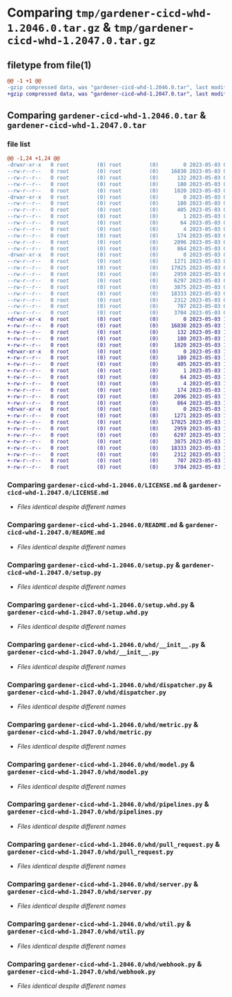 # Comparing `tmp/gardener-cicd-whd-1.2046.0.tar.gz` & `tmp/gardener-cicd-whd-1.2047.0.tar.gz`

## filetype from file(1)

```diff
@@ -1 +1 @@
-gzip compressed data, was "gardener-cicd-whd-1.2046.0.tar", last modified: Wed May  3 08:11:42 2023, max compression
+gzip compressed data, was "gardener-cicd-whd-1.2047.0.tar", last modified: Wed May  3 15:26:24 2023, max compression
```

## Comparing `gardener-cicd-whd-1.2046.0.tar` & `gardener-cicd-whd-1.2047.0.tar`

### file list

```diff
@@ -1,24 +1,24 @@
-drwxr-xr-x   0 root         (0) root         (0)        0 2023-05-03 08:11:42.587906 gardener-cicd-whd-1.2046.0/
--rw-r--r--   0 root         (0) root         (0)    16830 2023-05-03 08:10:45.000000 gardener-cicd-whd-1.2046.0/LICENSE.md
--rw-r--r--   0 root         (0) root         (0)      132 2023-05-03 08:10:45.000000 gardener-cicd-whd-1.2046.0/NOTICE.md
--rw-r--r--   0 root         (0) root         (0)      180 2023-05-03 08:11:42.587906 gardener-cicd-whd-1.2046.0/PKG-INFO
--rw-r--r--   0 root         (0) root         (0)     1820 2023-05-03 08:10:45.000000 gardener-cicd-whd-1.2046.0/README.md
-drwxr-xr-x   0 root         (0) root         (0)        0 2023-05-03 08:11:42.583905 gardener-cicd-whd-1.2046.0/gardener_cicd_whd.egg-info/
--rw-r--r--   0 root         (0) root         (0)      180 2023-05-03 08:11:42.000000 gardener-cicd-whd-1.2046.0/gardener_cicd_whd.egg-info/PKG-INFO
--rw-r--r--   0 root         (0) root         (0)      405 2023-05-03 08:11:42.000000 gardener-cicd-whd-1.2046.0/gardener_cicd_whd.egg-info/SOURCES.txt
--rw-r--r--   0 root         (0) root         (0)        1 2023-05-03 08:11:42.000000 gardener-cicd-whd-1.2046.0/gardener_cicd_whd.egg-info/dependency_links.txt
--rw-r--r--   0 root         (0) root         (0)       64 2023-05-03 08:11:42.000000 gardener-cicd-whd-1.2046.0/gardener_cicd_whd.egg-info/requires.txt
--rw-r--r--   0 root         (0) root         (0)        4 2023-05-03 08:11:42.000000 gardener-cicd-whd-1.2046.0/gardener_cicd_whd.egg-info/top_level.txt
--rw-r--r--   0 root         (0) root         (0)      174 2023-05-03 08:11:42.587906 gardener-cicd-whd-1.2046.0/setup.cfg
--rw-r--r--   0 root         (0) root         (0)     2096 2023-05-03 08:10:45.000000 gardener-cicd-whd-1.2046.0/setup.py
--rw-r--r--   0 root         (0) root         (0)      864 2023-05-03 08:10:45.000000 gardener-cicd-whd-1.2046.0/setup.whd.py
-drwxr-xr-x   0 root         (0) root         (0)        0 2023-05-03 08:11:42.587906 gardener-cicd-whd-1.2046.0/whd/
--rw-r--r--   0 root         (0) root         (0)     1271 2023-05-03 08:10:45.000000 gardener-cicd-whd-1.2046.0/whd/__init__.py
--rw-r--r--   0 root         (0) root         (0)    17025 2023-05-03 08:10:45.000000 gardener-cicd-whd-1.2046.0/whd/dispatcher.py
--rw-r--r--   0 root         (0) root         (0)     2959 2023-05-03 08:10:45.000000 gardener-cicd-whd-1.2046.0/whd/metric.py
--rw-r--r--   0 root         (0) root         (0)     6297 2023-05-03 08:10:45.000000 gardener-cicd-whd-1.2046.0/whd/model.py
--rw-r--r--   0 root         (0) root         (0)     3875 2023-05-03 08:10:45.000000 gardener-cicd-whd-1.2046.0/whd/pipelines.py
--rw-r--r--   0 root         (0) root         (0)    18333 2023-05-03 08:10:45.000000 gardener-cicd-whd-1.2046.0/whd/pull_request.py
--rw-r--r--   0 root         (0) root         (0)     2312 2023-05-03 08:10:45.000000 gardener-cicd-whd-1.2046.0/whd/server.py
--rw-r--r--   0 root         (0) root         (0)      707 2023-05-03 08:10:45.000000 gardener-cicd-whd-1.2046.0/whd/util.py
--rw-r--r--   0 root         (0) root         (0)     3704 2023-05-03 08:10:45.000000 gardener-cicd-whd-1.2046.0/whd/webhook.py
+drwxr-xr-x   0 root         (0) root         (0)        0 2023-05-03 15:26:24.112602 gardener-cicd-whd-1.2047.0/
+-rw-r--r--   0 root         (0) root         (0)    16830 2023-05-03 15:25:25.000000 gardener-cicd-whd-1.2047.0/LICENSE.md
+-rw-r--r--   0 root         (0) root         (0)      132 2023-05-03 15:25:25.000000 gardener-cicd-whd-1.2047.0/NOTICE.md
+-rw-r--r--   0 root         (0) root         (0)      180 2023-05-03 15:26:24.112602 gardener-cicd-whd-1.2047.0/PKG-INFO
+-rw-r--r--   0 root         (0) root         (0)     1820 2023-05-03 15:25:25.000000 gardener-cicd-whd-1.2047.0/README.md
+drwxr-xr-x   0 root         (0) root         (0)        0 2023-05-03 15:26:24.112602 gardener-cicd-whd-1.2047.0/gardener_cicd_whd.egg-info/
+-rw-r--r--   0 root         (0) root         (0)      180 2023-05-03 15:26:24.000000 gardener-cicd-whd-1.2047.0/gardener_cicd_whd.egg-info/PKG-INFO
+-rw-r--r--   0 root         (0) root         (0)      405 2023-05-03 15:26:24.000000 gardener-cicd-whd-1.2047.0/gardener_cicd_whd.egg-info/SOURCES.txt
+-rw-r--r--   0 root         (0) root         (0)        1 2023-05-03 15:26:24.000000 gardener-cicd-whd-1.2047.0/gardener_cicd_whd.egg-info/dependency_links.txt
+-rw-r--r--   0 root         (0) root         (0)       64 2023-05-03 15:26:24.000000 gardener-cicd-whd-1.2047.0/gardener_cicd_whd.egg-info/requires.txt
+-rw-r--r--   0 root         (0) root         (0)        4 2023-05-03 15:26:24.000000 gardener-cicd-whd-1.2047.0/gardener_cicd_whd.egg-info/top_level.txt
+-rw-r--r--   0 root         (0) root         (0)      174 2023-05-03 15:26:24.116602 gardener-cicd-whd-1.2047.0/setup.cfg
+-rw-r--r--   0 root         (0) root         (0)     2096 2023-05-03 15:25:25.000000 gardener-cicd-whd-1.2047.0/setup.py
+-rw-r--r--   0 root         (0) root         (0)      864 2023-05-03 15:25:25.000000 gardener-cicd-whd-1.2047.0/setup.whd.py
+drwxr-xr-x   0 root         (0) root         (0)        0 2023-05-03 15:26:24.112602 gardener-cicd-whd-1.2047.0/whd/
+-rw-r--r--   0 root         (0) root         (0)     1271 2023-05-03 15:25:25.000000 gardener-cicd-whd-1.2047.0/whd/__init__.py
+-rw-r--r--   0 root         (0) root         (0)    17025 2023-05-03 15:25:25.000000 gardener-cicd-whd-1.2047.0/whd/dispatcher.py
+-rw-r--r--   0 root         (0) root         (0)     2959 2023-05-03 15:25:25.000000 gardener-cicd-whd-1.2047.0/whd/metric.py
+-rw-r--r--   0 root         (0) root         (0)     6297 2023-05-03 15:25:25.000000 gardener-cicd-whd-1.2047.0/whd/model.py
+-rw-r--r--   0 root         (0) root         (0)     3875 2023-05-03 15:25:25.000000 gardener-cicd-whd-1.2047.0/whd/pipelines.py
+-rw-r--r--   0 root         (0) root         (0)    18333 2023-05-03 15:25:25.000000 gardener-cicd-whd-1.2047.0/whd/pull_request.py
+-rw-r--r--   0 root         (0) root         (0)     2312 2023-05-03 15:25:25.000000 gardener-cicd-whd-1.2047.0/whd/server.py
+-rw-r--r--   0 root         (0) root         (0)      707 2023-05-03 15:25:25.000000 gardener-cicd-whd-1.2047.0/whd/util.py
+-rw-r--r--   0 root         (0) root         (0)     3704 2023-05-03 15:25:25.000000 gardener-cicd-whd-1.2047.0/whd/webhook.py
```

### Comparing `gardener-cicd-whd-1.2046.0/LICENSE.md` & `gardener-cicd-whd-1.2047.0/LICENSE.md`

 * *Files identical despite different names*

### Comparing `gardener-cicd-whd-1.2046.0/README.md` & `gardener-cicd-whd-1.2047.0/README.md`

 * *Files identical despite different names*

### Comparing `gardener-cicd-whd-1.2046.0/setup.py` & `gardener-cicd-whd-1.2047.0/setup.py`

 * *Files identical despite different names*

### Comparing `gardener-cicd-whd-1.2046.0/setup.whd.py` & `gardener-cicd-whd-1.2047.0/setup.whd.py`

 * *Files identical despite different names*

### Comparing `gardener-cicd-whd-1.2046.0/whd/__init__.py` & `gardener-cicd-whd-1.2047.0/whd/__init__.py`

 * *Files identical despite different names*

### Comparing `gardener-cicd-whd-1.2046.0/whd/dispatcher.py` & `gardener-cicd-whd-1.2047.0/whd/dispatcher.py`

 * *Files identical despite different names*

### Comparing `gardener-cicd-whd-1.2046.0/whd/metric.py` & `gardener-cicd-whd-1.2047.0/whd/metric.py`

 * *Files identical despite different names*

### Comparing `gardener-cicd-whd-1.2046.0/whd/model.py` & `gardener-cicd-whd-1.2047.0/whd/model.py`

 * *Files identical despite different names*

### Comparing `gardener-cicd-whd-1.2046.0/whd/pipelines.py` & `gardener-cicd-whd-1.2047.0/whd/pipelines.py`

 * *Files identical despite different names*

### Comparing `gardener-cicd-whd-1.2046.0/whd/pull_request.py` & `gardener-cicd-whd-1.2047.0/whd/pull_request.py`

 * *Files identical despite different names*

### Comparing `gardener-cicd-whd-1.2046.0/whd/server.py` & `gardener-cicd-whd-1.2047.0/whd/server.py`

 * *Files identical despite different names*

### Comparing `gardener-cicd-whd-1.2046.0/whd/util.py` & `gardener-cicd-whd-1.2047.0/whd/util.py`

 * *Files identical despite different names*

### Comparing `gardener-cicd-whd-1.2046.0/whd/webhook.py` & `gardener-cicd-whd-1.2047.0/whd/webhook.py`

 * *Files identical despite different names*

